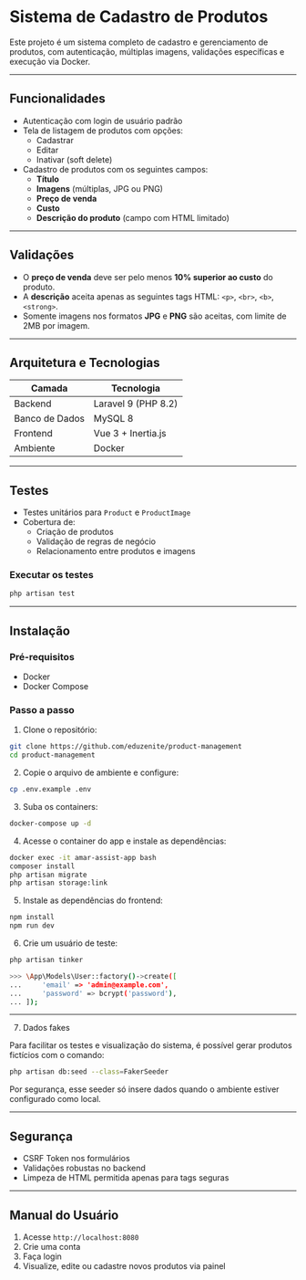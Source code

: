 # Sistema de Cadastro de Produtos

Este projeto é um sistema completo de cadastro e gerenciamento de produtos, com autenticação, múltiplas imagens, validações específicas e execução via Docker.

---
## Funcionalidades

- Autenticação com login de usuário padrão
- Tela de listagem de produtos com opções:
  - Cadastrar
  - Editar
  - Inativar (soft delete)
- Cadastro de produtos com os seguintes campos:
  - **Título**
  - **Imagens** (múltiplas, JPG ou PNG)
  - **Preço de venda**
  - **Custo**
  - **Descrição do produto** (campo com HTML limitado)

---

## Validações

- O **preço de venda** deve ser pelo menos **10% superior ao custo** do produto.
- A **descrição** aceita apenas as seguintes tags HTML: `<p>`, `<br>`, `<b>`, `<strong>`.
- Somente imagens nos formatos **JPG** e **PNG** são aceitas, com limite de 2MB por imagem.

---

## Arquitetura e Tecnologias

| Camada        | Tecnologia          |
|---------------|---------------------|
| Backend       | Laravel 9 (PHP 8.2) |
| Banco de Dados| MySQL 8             |
| Frontend      | Vue 3 + Inertia.js  |
| Ambiente      | Docker              |

---

## Testes

- Testes unitários para `Product` e `ProductImage`
- Cobertura de:
  - Criação de produtos
  - Validação de regras de negócio
  - Relacionamento entre produtos e imagens

### Executar os testes

```bash
php artisan test
```

---

## Instalação

### Pré-requisitos

- Docker
- Docker Compose

### Passo a passo

1. Clone o repositório:

```bash
git clone https://github.com/eduzenite/product-management
cd product-management
```

2. Copie o arquivo de ambiente e configure:

```bash
cp .env.example .env
```

3. Suba os containers:

```bash
docker-compose up -d
```

4. Acesse o container do app e instale as dependências:

```bash
docker exec -it amar-assist-app bash
composer install
php artisan migrate
php artisan storage:link
```

5. Instale as dependências do frontend:

```bash
npm install
npm run dev
```

6. Crie um usuário de teste:

```bash
php artisan tinker

>>> \App\Models\User::factory()->create([
...     'email' => 'admin@example.com',
...     'password' => bcrypt('password'),
... ]);
```

---

7. Dados fakes

Para facilitar os testes e visualização do sistema, é possível gerar produtos fictícios com o comando:
```bash
php artisan db:seed --class=FakerSeeder
```

Por segurança, esse seeder só insere dados quando o ambiente estiver configurado como local.

---

## Segurança

- CSRF Token nos formulários
- Validações robustas no backend
- Limpeza de HTML permitida apenas para tags seguras

---

## Manual do Usuário

1. Acesse `http://localhost:8080`
2. Crie uma conta
3. Faça login
4. Visualize, edite ou cadastre novos produtos via painel

